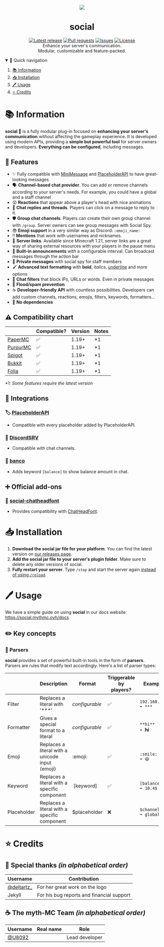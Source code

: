 <div align="center">
  <p>
    <img src="https://assets.mythmc.ovh/social/logo-small.png">
    <h1>social</h1>
    <a href="https://github.com/myth-MC/social/releases/latest"><img src="https://img.shields.io/github/v/release/myth-MC/social" alt="Latest release" /></a>
    <a href="https://github.com/myth-MC/social/pulls"><img src="https://img.shields.io/github/issues-pr/myth-MC/social" alt="Pull requests" /></a>
    <a href="https://github.com/myth-MC/social/issues"><img src="https://img.shields.io/github/issues/myth-MC/social" alt="Issues" /></a>
    <a href="https://github.com/myth-MC/social/blob/main/LICENSE"><img src="https://img.shields.io/badge/license-GPL--3.0-blue.svg" alt="License" /></a>
    <br>
    Enhance your server's communication.
    <br>
    Modular, customizable and feature-packed.
  </p>
</div>

<details open="open">
  <summary>🧲 Quick navigation</summary>
  <ol>
    <li>
      <a href="#information">📚 Information</a>
    </li>
    <li>
      <a href="#installation">📥 Installation</a>
    </li>
    <li>
      <a href="#usage">🖊️ Usage</a>
    </li>
    <li>
      <a href="#credits">⭐️ Credits</a>
    </li>
  </ol>
</details>

<div id="information"></div>

# 📚 Information

**social 🦜** is a fully modular plug-in focused on **enhancing your server's communication** without affecting the gameplay experience. 
It is developed using modern APIs, providing a **simple but powerful tool** for server owners and developers. 
**Everything can be configured**, including messages.

## 🤔 Features

* ✨ Fully compatible with [MiniMessage](https://docs.advntr.dev/minimessage/index.html) and [PlaceholderAPI](https://wiki.placeholderapi.com) to have great-looking messages
* 🗣️ **Channel-based chat provider**. You can add or remove channels according to your server's needs. For example, you could have a global and a staff channel
* 😲 **Reactions** that appear above a player's head with nice animations
* 🧵 **Chat replies and threads**. Players can click on a message to reply to it.
* 🛡️ **Group chat channels**. Players can create their own group channel with `/group`. Server owners can see group messages with Social Spy.
* 😎 **Emoji support** in a very similar way as Discord: `:emoji_name:`
* ‼️ **Mentions** that work with usernames and nicknames.
* 🔗 **Server links**. Available since Minecraft 1.21, server links are a great way of sharing external resources with your players in the pause menu
* 📢 **Built-in announcements** with a configurable interval. Can broadcast messages through the action bar
* 🤫 **Private messages** with social spy for staff members
* 🖌️ **Advanced text formatting** with **bold**, _italics_, <ins>underline</ins> and more options
* 🤬 **Chat filters** that block IPs, URLs or words. Even in private messages
* 🌊 **Flood/spam prevention**
* ☕️ **Developer-friendly API** with countless possibilities. Developers can add custom channels, reactions, emojis, filters, keywords, formatters...
* 👀 **No dependencies**

## ⚠️ Compatibility chart

|                                                         | Compatible? | Version | Notes                                        |
|---------------------------------------------------------|-------------|---------|----------------------------------------------|
| [PaperMC](https://papermc.io/)                          | ✅          | 1.19+   | *1                                           |
| [PurpurMC](https://purpurmc.org/)                       | ✅          | 1.19+   | *1                                           |
| [Spigot](https://www.spigotmc.org)                      | ✅          | 1.19+   | *1                                           |
| [Bukkit](https://bukkit.org)                            | ✅          | 1.19+   | *1                                           |
| [Folia](https://papermc.io/software/folia)              | ✅          | 1.19+   | *1                                           |

*1: _Some features require the latest version_

## 🔌 Integrations

### 🏷️ [PlaceholderAPI](https://github.com/PlaceholderAPI/PlaceholderAPI)
- Compatible with every placeholder added by PlaceholderAPI.

### 💬 [DiscordSRV](https://github.com/DiscordSRV/DiscordSRV)
- Compatible with chat channels.

### 🐷 [banco](https://github.com/myth-MC/banco)
- Adds keyword `[balance]` to show balance amount in chat.

## ➕ Official add-ons

### 👤 [social-chatheadfont](https://github.com/myth-MC/social-chatheadfont-addon)
- Provides compatibility with [ChatHeadFont](https://github.com/OGminso/ChatHeadFont).

<div id="installation"></div>

# 📥 Installation

1. **Download the social jar file for your platform**. You can find the latest version on [our releases page](https://github.com/myth-MC/social/releases).
2. **Add the social jar file to your server's plugin folder**. Make sure to delete any older versions of social.
3. **Fully restart your server**. Type `/stop` and start the server again [instead of using `/reload`](https://madelinemiller.dev/blog/problem-with-reload/).

<div id="usage"></div>

# 🖊️ Usage

We have a simple guide on using **social** in our docs website: https://social.mythmc.ovh/docs

## ✏️ Key concepts
### 💬 Parsers
**social** provides a set of powerful built-in tools in the form of **parsers**. Parsers are rules that modify text accordingly. Here's a list of parser types:

|              | Description                                     | Format         | Triggerable by players? | Example                 |
|--------------|-------------------------------------------------|----------------|-------------------------|-------------------------|
| Filter       | Replaces a literal with '***'                   | _configurable_ | ✅                      | `192.168.1.1 ➡️ ***`    |
| Formatter    | Gives a special format to a literal             | _configurable_ | ✅                      | `**hi**      ➡️ `**hi** |
| Emoji        | Replaces a literal with a unicode input (emoji) | :emoji:        | ✅                      | `:smile:     ➡️ 😄`     |
| Keyword      | Replaces a literal with a specific component    | [keyword]      | ✅                      | `[balance]   ➡️ 10.4$`  |
| Placeholder  | Replaces a literal with a specific component    | $placeholder   | ❌                      | `$channel    ➡️ global` |

<div id="credits"></div>

# ⭐️ Credits

## 🫶 Special thanks _(in alphabetical order)_

| Username                                           | Contribution                              |
|----------------------------------------------------|-------------------------------------------|
| [@deltartz_](https://www.instagram.com/deltartz_/) | For her great work on the logo            |
| Jekyll                                             | For his bug reports and financial support |

## ☕️ The myth-MC Team _(in alphabetical order)_
| Username                           | Real name       | Role                 |
|------------------------------------|-----------------|----------------------|
| [@U8092](https://github.com/U8092) |                 | Lead developer       |
